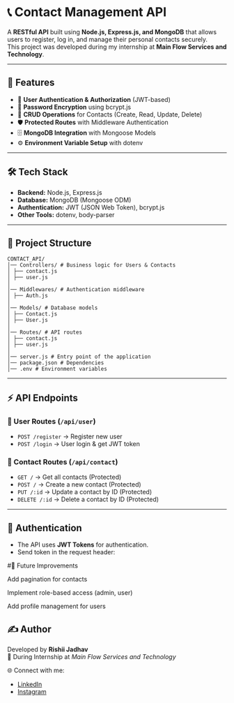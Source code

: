 # 📞 Contact Management API  

A **RESTful API** built using **Node.js, Express.js, and MongoDB** that allows users to register, log in, and manage their personal contacts securely.  
This project was developed during my internship at **Main Flow Services and Technology**.  

---

## 🚀 Features  
- 🔐 **User Authentication & Authorization** (JWT-based)  
- 🔑 **Password Encryption** using bcrypt.js  
- 📒 **CRUD Operations** for Contacts (Create, Read, Update, Delete)  
- 🛡 **Protected Routes** with Middleware Authentication  
- 🗄 **MongoDB Integration** with Mongoose Models  
- ⚙️ **Environment Variable Setup** with dotenv  

---

## 🛠 Tech Stack  
- **Backend:** Node.js, Express.js  
- **Database:** MongoDB (Mongoose ODM)  
- **Authentication:** JWT (JSON Web Token), bcrypt.js  
- **Other Tools:** dotenv, body-parser  

---

## 📂 Project Structure  
```
CONTACT_API/
│── Controllers/ # Business logic for Users & Contacts
│ ├── contact.js
│ ├── user.js
│
│── Middlewares/ # Authentication middleware
│ ├── Auth.js
│
│── Models/ # Database models
│ ├── Contact.js
│ ├── User.js
│
│── Routes/ # API routes
│ ├── contact.js
│ ├── user.js
│
│── server.js # Entry point of the application
│── package.json # Dependencies
│── .env # Environment variables

```


---

## ⚡ API Endpoints  

### 👤 User Routes (`/api/user`)
- `POST /register` → Register new user  
- `POST /login` → User login & get JWT token  

### 📒 Contact Routes (`/api/contact`)
- `GET /` → Get all contacts (Protected)  
- `POST /` → Create a new contact (Protected)  
- `PUT /:id` → Update a contact by ID (Protected)  
- `DELETE /:id` → Delete a contact by ID (Protected)  

---

## 🔑 Authentication  
- The API uses **JWT Tokens** for authentication.  
- Send token in the request header:  

#📌 Future Improvements

Add pagination for contacts

Implement role-based access (admin, user)

Add profile management for users

## ✍ Author  
Developed by **Rishii Jadhav**  
💼 During Internship at *Main Flow Services and Technology*  

🌐 Connect with me:  
- [LinkedIn](http://www.linkedin.com/in/rushikeshjadhav2004)  
- [Instagram](https://www.instagram.com/thvrishiii7?igsh=MTVkczFzY20wY2xyZA==)  
